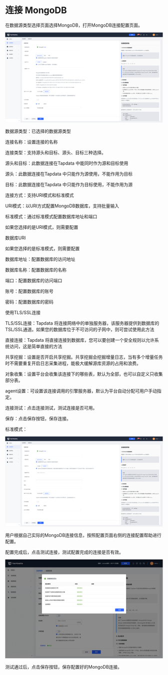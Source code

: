 # 连接 MongoDB

在数据源类型选择页面选择MongoDB，打开MongoDB连接配置页面。

![](../../images/connect_mongodb_1.png)



数据源类型：已选择的数据源类型

连接名称：设置连接的名称

连接类型：支持源头和目标、源头、目标三种选择。

源头和目标：此数据连接在Tapdata 中能同时作为源和目标使用

源头：此数据连接在Tapdata 中只能作为源使用，不能作用为目标

目标：此数据连接在Tapdata 中只能作为目标使用，不能作用为源

连接方式：支持URI模式和标准模式

URI模式：以URI方式配置MongoDB数据库，支持批量输入

标准模式：通过标准模式配置数据库地址和端口

如果您选择的是URI模式，则需要配置

数据库URI

如果您选择的是标准模式，则需要配置

数据库地址：配置数据库的访问地址

数据库名称：配置数据库的名称

端口：配置数据库的访问端口

账号：配置数据库的账号

密码：配置数据库的密码

使用TLS/SSL连接

TLS/SSL连接：Tapdata 将连接网络中的单独服务器，该服务器提供到数据库的TSL/SSL通道。如果您的数据库位于不可访问的子网中，则可尝试使用此方法

直接连接：Tapdata 将直接连接到数据库，您可以要创建一个安全规则以允许系统访问，这是简单直接的方法

共享挖掘：设置是否开启共享挖掘。共享挖掘会挖掘增量日志，当有多个增量任务时不需要重复开启日志采集进程，能极大缓解源库资源的占用和浪费。

对象收集：设置平台会收集该连接下的哪些表，默认为全部，也可以自定义只收集部分表。

agent设置：可设置该连接调用的引擎服务器，默认为平台自动分配可用户手动指定。

连接测试：点击连接测试，测试连接是否可用。

保存：点击保存按钮，保存连接。



标准模式：

![](../../images/connect_mongodb_2.png)



用户根据自己实际的MongoDB连接信息，按照配置页面右侧的连接配置帮助进行配置。

配置完成后，点击测试连接，测试配置完成的连接是否有效。

 

![](../../images/connect_mongodb_3.png)

测试通过后，点击保存按钮，保存配置好的MongoDB连接。